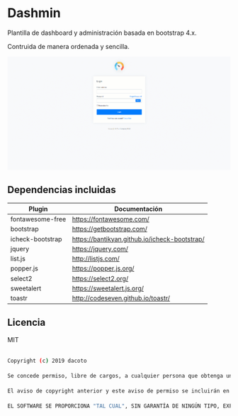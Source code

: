 # Dashmin
Plantilla de dashboard y administración basada en bootstrap 4.x.

Contruida de manera ordenada y sencilla.

![Image of dashmin](dist/images/brand/dashmin.gif?v=2.5.1)

Dependencias incluidas
----
| Plugin | Documentación |
| ------ | ------ |
| fontawesome-free | <a href="https://fontawesome.com/" target="_blank">https://fontawesome.com/</a> |
| bootstrap | <a href="https://getbootstrap.com/" target="_blank">https://getbootstrap.com/</a> |
| icheck-bootstrap | <a href="https://bantikyan.github.io/icheck-bootstrap/" target="_blank">https://bantikyan.github.io/icheck-bootstrap/</a> |
| jquery | <a href="https://jquery.com/" target="_blank">https://jquery.com/</a> |
| list.js | <a href="http://listjs.com/" target="_blank">http://listjs.com/</a> |
| popper.js  | <a href="https://popper.js.org/" target="_blank">https://popper.js.org/</a> |
| select2 | <a href="https://select2.org/" target="_blank">https://select2.org/</a> |
| sweetalert | <a href="https://sweetalert.js.org/" target="_blank">https://sweetalert.js.org/</a> |
| toastr | <a href="http://codeseven.github.io/toastr/" target="_blank">http://codeseven.github.io/toastr/</a> |

Licencia
----
MIT

```sh

Copyright (c) 2019 dacoto

Se concede permiso, libre de cargos, a cualquier persona que obtenga una copia de este software y de los archivos de documentación asociados (el "Software"), para utilizar el Software sin restricción, incluyendo sin limitación los derechos a usar, copiar, modificar, fusionar, publicar, distribuir, sublicenciar, y/o vender copias del Software, y a permitir a las personas a las que se les proporcione el Software a hacer lo mismo, sujeto a las siguientes condiciones:

El aviso de copyright anterior y este aviso de permiso se incluirán en todas las copias o partes sustanciales del Software.

EL SOFTWARE SE PROPORCIONA "TAL CUAL", SIN GARANTÍA DE NINGÚN TIPO, EXPRESA O IMPLÍCITA, INCLUYENDO PERO NO LIMITADA A GARANTÍAS DE COMERCIALIZACIÓN, IDONEIDAD PARA UN PROPÓSITO PARTICULAR Y NO INFRACCIÓN. EN NINGÚN CASO LOS AUTORES O PROPIETARIOS DE LOS DERECHOS DE AUTOR SERÁN RESPONSABLES DE NINGUNA RECLAMACIÓN, DAÑOS U OTRAS RESPONSABILIDADES, YA SEA EN UNA ACCIÓN DE CONTRATO, AGRAVIO O CUALQUIER OTRO MOTIVO, DERIVADAS DE, FUERA DE O EN CONEXIÓN CON EL SOFTWARE O SU USO U OTRO TIPO DE ACCIONES EN EL SOFTWARE.

```